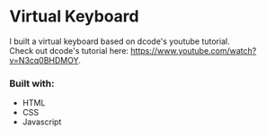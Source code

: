 # Virtual Keyboard
I built a virtual keyboard based on dcode's youtube tutorial. <br/>
Check out dcode's tutorial here: https://www.youtube.com/watch?v=N3cq0BHDMOY.

### Built with:
- HTML
- CSS
- Javascript

